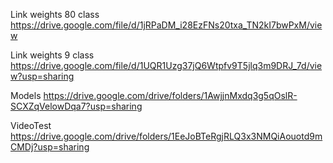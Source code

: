 Link weights 80 class https://drive.google.com/file/d/1jRPaDM_i28EzFNs20txa_TN2kI7bwPxM/view



Link weights 9 class https://drive.google.com/file/d/1UQR1Uzg37jQ6Wtpfv9T5jlq3m9DRJ_7d/view?usp=sharing



Models https://drive.google.com/drive/folders/1AwjjnMxdq3g5qOslR-SCXZqVelowDqa7?usp=sharing




VideoTest https://drive.google.com/drive/folders/1EeJoBTeRgjRLQ3x3NMQiAouotd9mCMDj?usp=sharing
